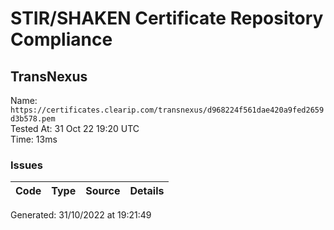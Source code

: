 # STIR/SHAKEN Certificate Repository Compliance

## TransNexus

Name: `https://certificates.clearip.com/transnexus/d968224f561dae420a9fed2659d3b578.pem`\
Tested At: 31 Oct 22 19:20 UTC\
Time: 13ms

### Issues

| Code | Type | Source | Details |
|------|------|--------|---------|

Generated: 31/10/2022 at 19:21:49